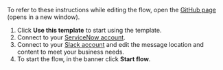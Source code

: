 To refer to these instructions while editing the flow, open the [GitHub page](https://github.com/ot4i/app-connect-templates/blob/main/resources/markdown/Send%20a%20Slack%20message%20for%20urgent%20ServiceNow%20incidents_instructions.md) (opens in a new window).

1. Click **Use this template** to start using the template.
2. Connect to your [ServiceNow account](http://ibm.biz/aasservicenow).
3. Connect to your [Slack account](http://ibm.biz/aasslack) and edit the message location and content to meet your business needs.
4. To start the flow, in the banner click **Start flow**.
